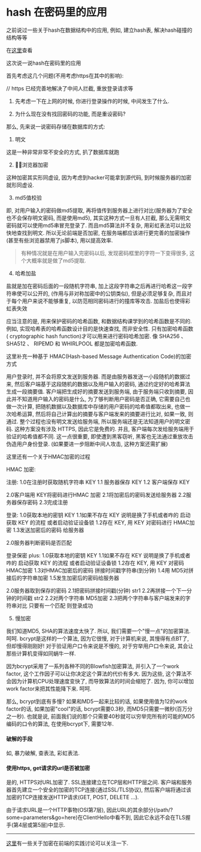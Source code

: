 # hash 在密码里的应用

之前说过一些关于hash在数据结构中的应用, 例如, 建立hash表, 解决hash碰撞的结构等等

在[这里](../Others/2018-10-22_hash[Algorithm].md)查看

这次说一说hash在密码里的应用

首先考虑这几个问题(不用考虑https在其中的影响):

// https 已经完善地解决了中间人拦截, 重放登录请求等

1. 先考虑一下在上网的时候, 你进行登录操作的时候, 中间发生了什么.

2. 为什么现在没有找回密码的功能, 而是重设密码?

那么, 先来说一说密码存储在数据库的方式:

1. 明文

这是一种非常非常不安全的方式, 扒了数据库就跑

2. 浏览器加密

这种加密其实形同虚设, 因为考虑到hacker可能拿到源代码, 到时候服务器的加密就形同虚设.

3. md5值校验

即, 对用户输入的密码做md5提取, 再将值传到服务器上进行对比(服务器为了安全也不会保存明文密码, 而是使用md5), 其实这种方式一旦有人拦截, 那么无需明文密码就可以使用md5串冒充登录了. 而且md5算法并不复杂, 用彩虹表法可以比较快地查找到明文. 所以无论前端是否加密, 在服务端都应该进行更完善的加密操作(甚至有些浏览器禁用了js脚本), 用以提高效率.

> 有种情况就是在用户输入完密码以后, 发现密码框里的字符一下变得很多, 这个大概率就是做了md5提取.

4. 哈希加盐

盐就是加在密码后面的一段随机字符串, 加上这段字符串之后再进行哈希这一段字符串使可以公开的, (作用与非对称加密中的公钥类似), 但是必须足够复杂, 而且对于每个用户来说不能够重复, 以防范相同密码进行的撞库等攻击. 加盐后也使得彩虹表失效

应当注意的是, 用来保护密码的哈希函数, 和数据结构课学到的哈希函数是不同的. 例如, 实现哈希表的哈希函数设计目的是快速查找, 而非安全性. 只有加密哈希函数( cryptographic hash function)才可以用来进行密码哈希加密. 像 SHA256 、 SHA512 、 RIPEMD 和 WHIRLPOOL 都是加密哈希函数. 

这里补充一种基于 HMAC(Hash-based Message Authentication Code)的加密方式

用户登录时, 并不会将原文发送到服务器. 而是由服务器发送一小段随机的数据过来, 然后客户端基于这段随机的数据以及用户输入的密码, 通过约定好的哈希算法生成一段摘要值. 客户端把生成好的摘要发送到服务端, 由于服务端只收到摘要, 因此并不知道用户输入的密码是什么, 为了够判断用户密码是否正确, 它需要自己也做一次计算, 把随机数据以及数据库中存储的用户密码的哈希值都取出来, 也做一次哈希运算, 然后将自己计算出的摘要与客户端发来的摘要进行比对, 如果一致, 则通过. 整个过程也没有明文发送给服务端, 所以服务端还是无法知道用户的明文密码. 这种方案没有涉及 HTTPS, 因此它是免费的. 并且, 客户端每次发给服务端用于验证的哈希值都不同. 这一点很重要, 即使遭到黑客窃听, 黑客也无法通过重放攻击伪造用户身份登录. (如果要进一步阻断中间人攻击, 这种方案还需扩展)

这里还有一个关于HMAC加密的过程

HMAC 加密:

注册: 
1.0在注册时获取随机字符串 KEY
1.1 服务器保存 KEY
1.2 客户端保存 KEY

2.0客户端用 KEY将密码进行HMAC 加密
2.1将加密后的密码发送给服务器
2.2服务器保存密码
2.3完成注册

登录: 
1.0获取本地的密钥 KEY
1.1如果不存在 KEY 说明是换了手机或者咋的 启动获取 KEY 的流程 或者启动验证设备锁
1.2存在 KEY, 用 KEY 对密码进行 HMAC加密
1.3发送加密后的密码 给服务器

2.0服务器判断密码是否匹配

登录保密 plus: 
1.0获取本地的密钥 KEY
1.1如果不存在 KEY 说明是换了手机或者咋的 启动获取 KEY 的流程 或者启动验证设备锁
1.2存在 KEY, 用 KEY 对密码HMAC加密
1.3对HMAC加密后的密码 拼接时间戳字符串(到分钟)
1.4用 MD5对拼接后的字符串加密
1.5发生加密后的密码给服务器

2.0服务器取到保存的密码
2.1把密码拼接时间戳(分钟) str1
2.2再拼接一个下一分钟的时间戳 str2
2.2对两个字符串 MD5加密
2.3把两个字符串与客户端发来的字符串对比 只要有一个匹配 则登录成功

5. 慢加密

我们知道MD5, SHA的算法速度太快了. 所以, 我们需要一个"慢一点"的加密算法. 呵呵. bcrypt是这样的一个算法, 因为它很慢, 对于计算机来说, 其慢得有点BT了, 但却慢得刚刚好! 对于验证用户口令来说是不慢的, 对于穷举用户口令来说, 其会让那些计算机变得如同蜗牛一样. 

因为bcrypt采用了一系列各种不同的Blowfish加密算法, 并引入了一个work factor, 这个工作因子可以让你决定这个算法的代价有多大. 因为这些, 这个算法不会因为计算机CPU处理速度变快了, 而导致算法的时间会缩短了. 因为, 你可以增加work factor来把其性能降下来. 呵呵. 

那么, bcrypt到底有多慢? 如果和MD5一起来比较的话, 如果使用值为12的work factor的话, 如果加密"cool"的话, bcrypt需要0.3秒, 而MD5只需要一微秒(百万分之一秒). 也就是说, 前面我们说的那个只需要40秒就可以穷举完所有的可能的MD5编码的口令的算法, 在使用bcrypt下, 需要12年. 

#### 破解的手段

如, 暴力破解, 查表法, 彩虹表法.

#### 使用https, get请求的url是否被加密

是的, HTTPS对URL加密了. SSL连接建立在TCP层和HTTP层之间. 客户端和服务器首先建立一个安全的加密的TCP连接(通过SSL/TLS协议), 然后客户端将通过该加密的TCP连接发送HTTP请求(GET, POST, DELETE ...). 

由于请求URL是一个HTTP事物(OSI第7层), 因此URL的其余部分(/path/?some=parameters&go=here)在ClientHello中看不到, 因此它永远不会在TLS握手(第4层或第5层)中显示. 

--- 

[这里](https://www.zhihu.com/question/25539382)有一些关于加密在前端的实践讨论可以关注一下.

